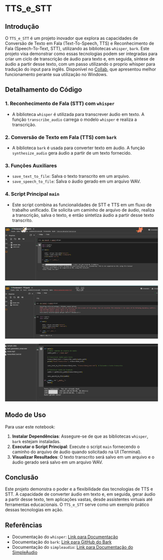 
# TTS_e_STT

## Introdução

O `TTS_e_STT` é um projeto inovador que explora as capacidades de Conversão de Texto em Fala (Text-To-Speech, TTS) e Reconhecimento de Fala (Speech-To-Text, STT), utilizando as bibliotecas `whisper`, `bark`. Este projeto visa demonstrar como essas tecnologias podem ser integradas para criar um ciclo de transcrição de áudio para texto e, em seguida, síntese de áudio a partir desse texto, com um passo utilizando o proprio whisper para tradução do input para inglês. Disponível no [Collab](https://colab.research.google.com/drive/18NIPIXtY68bwLFqgMF13zHe4SjvfdyKN?usp=sharing), que apresentou melhor funcionamento perante sua utilização no Windows.

## Detalhamento do Código

### 1. Reconhecimento de Fala (STT) com `whisper`

- A biblioteca `whisper` é utilizada para transcrever áudio em texto. A função `transcribe_audio` carrega o modelo `whisper` e realiza a transcrição.

### 2. Conversão de Texto em Fala (TTS) com `bark`

- A biblioteca `bark` é usada para converter texto em áudio. A função `synthesize_audio` gera áudio a partir de um texto fornecido.

### 3. Funções Auxiliares

- `save_text_to_file`: Salva o texto transcrito em um arquivo.
- `save_speech_to_file`: Salva o áudio gerado em um arquivo WAV.

### 4. Script Principal `main`

- Este script combina as funcionalidades de STT e TTS em um fluxo de trabalho unificado. Ele solicita um caminho de arquivo de áudio, realiza a transcrição, salva o texto, e então sintetiza áudio a partir desse texto transcrito.

![Alt text](./Midia/Img/image.png)

![Alt text](./Midia/Img/image2.png)

![Alt text](./Midia/Img/image3.png)

## Modo de Uso

Para usar este notebook:

1. **Instalar Dependências**: Assegure-se de que as bibliotecas `whisper`, `bark` estejam instaladas.
2. **Executar o Script Principal**: Execute o script `main` fornecendo o caminho do arquivo de áudio quando solicitado na UI (Terminal).
3. **Visualizar Resultados**: O texto transcrito será salvo em um arquivo e o áudio gerado será salvo em um arquivo WAV.

## Conclusão

Este projeto demonstra o poder e a flexibilidade das tecnologias de TTS e STT. A capacidade de converter áudio em texto e, em seguida, gerar áudio a partir desse texto, tem aplicações vastas, desde assistentes virtuais até ferramentas educacionais. O `TTS_e_STT` serve como um exemplo prático dessas tecnologias em ação.

## Referências

- Documentação do `whisper`: [Link para Documentação](https://openai.com/blog/whisper/)
- Documentação do `bark`: [Link para GitHub do Bark](https://github.com/suno-ai/bark)
- Documentação do `simpleaudio`: [Link para Documentação do SimpleAudio](https://simpleaudio.readthedocs.io/)

